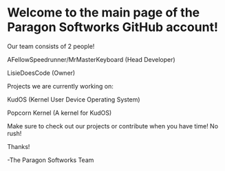 # Welcome to the main page of the Paragon Softworks GitHub account!

Our team consists of 2 people!

AFellowSpeedrunner/MrMasterKeyboard (Head Developer)

LisieDoesCode (Owner)

Projects we are currently working on:

KudOS (Kernel User Device Operating System)

Popcorn Kernel (A kernel for KudOS)

Make sure to check out our projects or contribute when you have time! No rush!

Thanks!

-The Paragon Softworks Team
